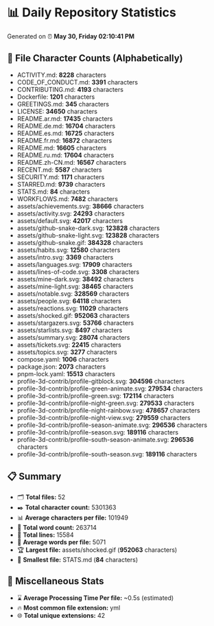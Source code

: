 # 📊 Daily Repository Statistics
Generated on ⏰ **May 30, Friday 02:10:41 PM**

## 📂 File Character Counts (Alphabetically)
- ACTIVITY.md: **8228** characters
- CODE_OF_CONDUCT.md: **3391** characters
- CONTRIBUTING.md: **4193** characters
- Dockerfile: **1201** characters
- GREETINGS.md: **345** characters
- LICENSE: **34650** characters
- README.ar.md: **17435** characters
- README.de.md: **16704** characters
- README.es.md: **16725** characters
- README.fr.md: **16872** characters
- README.md: **16605** characters
- README.ru.md: **17604** characters
- README.zh-CN.md: **16567** characters
- RECENT.md: **5587** characters
- SECURITY.md: **1171** characters
- STARRED.md: **9739** characters
- STATS.md: **84** characters
- WORKFLOWS.md: **7482** characters
- assets/achievements.svg: **38666** characters
- assets/activity.svg: **24293** characters
- assets/default.svg: **42017** characters
- assets/github-snake-dark.svg: **123828** characters
- assets/github-snake-light.svg: **123828** characters
- assets/github-snake.gif: **384328** characters
- assets/habits.svg: **12580** characters
- assets/intro.svg: **3369** characters
- assets/languages.svg: **17909** characters
- assets/lines-of-code.svg: **3308** characters
- assets/mine-dark.svg: **38492** characters
- assets/mine-light.svg: **38465** characters
- assets/notable.svg: **328569** characters
- assets/people.svg: **64118** characters
- assets/reactions.svg: **11029** characters
- assets/shocked.gif: **952063** characters
- assets/stargazers.svg: **53766** characters
- assets/starlists.svg: **8497** characters
- assets/summary.svg: **28074** characters
- assets/tickets.svg: **22415** characters
- assets/topics.svg: **3277** characters
- compose.yaml: **1006** characters
- package.json: **2073** characters
- pnpm-lock.yaml: **15513** characters
- profile-3d-contrib/profile-gitblock.svg: **304596** characters
- profile-3d-contrib/profile-green-animate.svg: **279534** characters
- profile-3d-contrib/profile-green.svg: **172114** characters
- profile-3d-contrib/profile-night-green.svg: **279533** characters
- profile-3d-contrib/profile-night-rainbow.svg: **478657** characters
- profile-3d-contrib/profile-night-view.svg: **279559** characters
- profile-3d-contrib/profile-season-animate.svg: **296536** characters
- profile-3d-contrib/profile-season.svg: **189116** characters
- profile-3d-contrib/profile-south-season-animate.svg: **296536** characters
- profile-3d-contrib/profile-south-season.svg: **189116** characters

## 📋 Summary
- 🗂️ **Total files:** 52
- ✒️ **Total character count:** 5301363
- 📊 **Average characters per file:** 101949
- 📝 **Total word count:** 263714
- 🧾 **Total lines:** 15584
- 📐 **Average words per file:** 5071
- 🏆 **Largest file:** assets/shocked.gif (**952063** characters)
- 🥉 **Smallest file:** STATS.md (**84** characters)

## 🌟 Miscellaneous Stats
- ⌛ **Average Processing Time Per file:** ~0.5s (estimated)
- 🔥 **Most common file extension:** yml
- 🌐 **Total unique extensions:** 42
